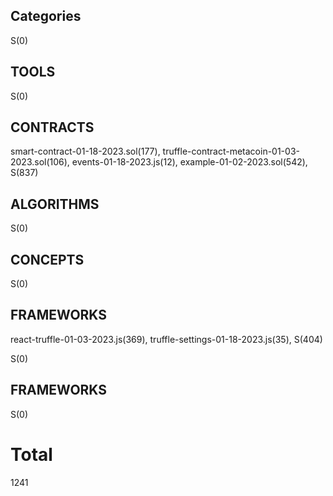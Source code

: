 ## Categories
S(0)

## TOOLS

S(0)

## CONTRACTS
smart-contract-01-18-2023.sol(177), truffle-contract-metacoin-01-03-2023.sol(106), events-01-18-2023.js(12), example-01-02-2023.sol(542), 
S(837)

## ALGORITHMS

S(0)

## CONCEPTS

S(0)

## FRAMEWORKS
react-truffle-01-03-2023.js(369), truffle-settings-01-18-2023.js(35), 
S(404)

S(0)

## FRAMEWORKS

S(0)

# Total 
1241